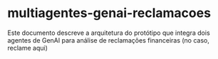 # multiagentes-genai-reclamacoes
Este documento descreve a arquitetura do protótipo que integra dois agentes de GenAI para análise de reclamações financeiras (no caso, reclame aqui)
